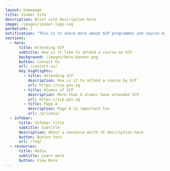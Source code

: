```yaml
---
layout: homepage
title: Isomer Site
description: Brief site description here
image: /images/isomer-logo.svg
permalink: /
notification: "This is to share more about SCP programmes and course experience "
sections:
  - hero:
      title: Attending SCP
      subtitle: How is it like to attend a course on SCP
      background: /images/hero-banner.png
      button: Contact Us
      url: /contact-us/
      key_highlights:
        - title: Attending SCP
          description: How is it to attend a course by SCP
          url: https://scp.gov.sg
        - title: Alumni of SCP
          description: More than X alumni have attended SCP
          url: https://scp.gov.sg
        - title: Page A
          description: Page A is important too
          url: /privacy/
  - infobar:
      title: Infobar title
      subtitle: Subtitle
      description: About a sentence worth of description here
      button: Button text
      url: /faq/
  - resources:
      title: Media
      subtitle: Learn more
      button: View More
---
```

